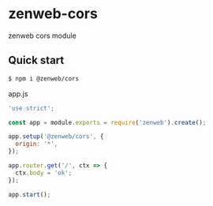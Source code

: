 # zenweb-cors
zenweb cors module

## Quick start

```bash
$ npm i @zenweb/cors
```

app.js
```js
'use strict';

const app = module.exports = require('zenweb').create();

app.setup('@zenweb/cors', {
  origin: '*',
});

app.router.get('/', ctx => {
  ctx.body = 'ok';
});

app.start();
```
